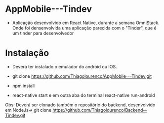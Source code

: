 # AppMobile---Tindev
- Aplicação desenvolvido em React Native, durante a semana OmniStack. Onde foi densenvolvida uma aplicação parecida com o "Tinder", que é um tinder para desenvolvedor

# Instalação
- Deverá ter instalado o emulador do android ou IOS.

- git clone https://github.com/Thiagolourenco/AppMobile---Tindev.git

- npm install

- react-native start e em outra aba do terminal react-native run-android


Obs: Deverá ser clonado também o repositório do backend, desenvolvido em NodeJs-> git clone https://github.com/Thiagolourenco/Backend--Tindev.git
